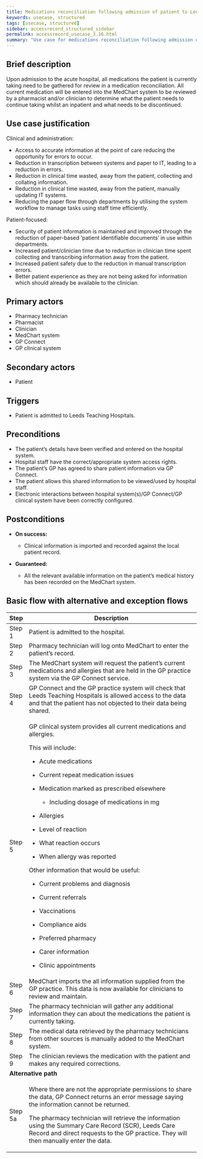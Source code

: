 ```yaml
---
title: Medications reconciliation following admission of patient to Leeds Teaching Hospital
keywords: usecase, structured
tags: [usecase, structured] 
sidebar: accessrecord_structured_sidebar
permalink: accessrecord_usecase_3.16.html
summary: "Use case for medications reconciliation following admission of patient to Leeds Teaching Hospital"
---
```


## Brief description
Upon admission to the acute hospital, all medications the patient is currently taking need to be gathered for review in a medication reconciliation. All current medication will be entered into the MedChart system to be reviewed by a pharmacist and/or clinician to determine what the patient needs to continue taking whilst an inpatient and what needs to be discontinued.

## Use case justification
Clinical and administration:
-   Access to accurate information at the point of care reducing the opportunity for errors to occur.
-   Reduction in transcription between systems and paper to IT, leading to a reduction in errors.
-   Reduction in clinical time wasted, away from the patient, collecting and collating information.
-   Reduction in clinical time wasted, away from the patient, manually updating IT systems.
-   Reducing the paper flow through departments by utilising the system workflow to manage tasks using staff time efficiently.

Patient-focused:
-   Security of patient information is maintained and improved through the reduction of paper-based ‘patient identifiable documents’ in use within departments.
-   Increased patient/clinician time due to reduction in clinician time spent collecting and transcribing information away from the patient.
-   Increased patient safety due to the reduction in manual transcription errors.
-   Better patient experience as they are not being asked for information which should already be available to the clinician.

## Primary actors
-   Pharmacy technician
-   Pharmacist
-   Clinician
-   MedChart system
-   GP Connect
-   GP clinical system

## Secondary actors
-   Patient

## Triggers
-   Patient is admitted to Leeds Teaching Hospitals.

## Preconditions
-   The patient’s details have been verified and entered on the hospital system.
-   Hospital staff have the correct/appropriate system access rights.
-   The patient’s GP has agreed to share patient information via GP Connect.
-   The patient allows this shared information to be viewed/used by hospital staff.
-   Electronic interactions between hospital system(s)/GP Connect/GP clinical system have been correctly configured.

## Postconditions
-   **On success:**
    - Clinical information is imported and recorded against the local patient record.

-   **Guaranteed:**
    - All the relevant available information on the patient’s medical history has been recorded on the MedChart system.

## Basic flow with alternative and exception flows

<table>
<thead>
<tr class="header">
<th style="width:10%">Step</th>
<th>Description</th>
</tr>
</thead>
<tbody>
<tr class="odd">
<td>Step 1</td>
<td>Patient is admitted to the hospital.</td>
</tr>
<tr class="even">
<td>Step 2</td>
<td>Pharmacy technician will log onto MedChart to enter the patient’s record.</td>
</tr>
<tr class="odd">
<td>Step 3</td>
<td>The MedChart system will request the patient’s current medications and allergies that are held in the GP practice system via the GP Connect service.</td>
</tr>
<tr class="even">
<td>Step 4</td>
<td>GP Connect and the GP practice system will check that Leeds Teaching Hospitals is allowed access to the data and that the patient has not objected to their data being shared.</td>
</tr>
<tr class="odd">
<td>Step 5</td>
<td><p>GP clinical system provides all current medications and allergies.</p>
<p>This will include:</p>
<ul>
<li><p>Acute medications</p></li>
<li><p>Current repeat medication issues</p></li>
<li><p>Medication marked as prescribed elsewhere</p>
<ul>
<li><p>Including dosage of medications in mg</p></li>
</ul></li>
</ul>
<ul>
<li><p>Allergies</p></li>
</ul>
<ul>
<li><p>Level of reaction</p></li>
<li><p>What reaction occurs</p></li>
<li><p>When allergy was reported</p></li>
</ul>
<p>Other information that would be useful:</p>
<ul>
<li><p>Current problems and diagnosis</p></li>
<li><p>Current referrals</p></li>
<li><p>Vaccinations</p></li>
<li><p>Compliance aids</p></li>
<li><p>Preferred pharmacy</p></li>
<li><p>Carer information</p></li>
<li><p>Clinic appointments</p></li>
</ul></td>
</tr>
<tr class="even">
<td>Step 6</td>
<td>MedChart imports the all information supplied from the GP practice. This data is now available for clinicians to review and maintain.</td>
</tr>
<tr class="odd">
<td>Step 7</td>
<td>The pharmacy technician will gather any additional information they can about the medications the patient is currently taking.</td>
</tr>
<tr class="even">
<td>Step 8</td>
<td>The medical data retrieved by the pharmacy technicians from other sources is manually added to the MedChart system.</td>
</tr>
<tr class="odd">
<td>Step 9</td>
<td>The clinician reviews the medication with the patient and makes any required corrections.</td>
</tr>
<tr class="even">
<td colspan="2"><strong>Alternative path</strong></td>
</tr>
<tr class="odd">
<td>Step 5a</td>
<td><p>Where there are not the appropriate permissions to share the data, GP Connect returns an error message saying the information cannot be returned.</p>
<p>The pharmacy technician will retrieve the information using the Summary Care Record (SCR), Leeds Care Record and direct requests to the GP practice. They will then manually enter the data.</p></td>
</tr>
</tbody>
</table>
